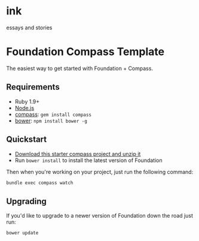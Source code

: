 # ink
essays and stories

# Foundation Compass Template

The easiest way to get started with Foundation + Compass.

## Requirements

* Ruby 1.9+
* [Node.js](http://nodejs.org)
* [compass](http://compass-style.org/): `gem install compass`
* [bower](http://bower.io): `npm install bower -g`

## Quickstart

* [Download this starter compass project and unzip it](https://github.com/zurb/foundation-compass-template/archive/master.zip)
* Run `bower install` to install the latest version of Foundation

Then when you're working on your project, just run the following command:

```bash
bundle exec compass watch
```

## Upgrading

If you'd like to upgrade to a newer version of Foundation down the road just run:

```bash
bower update
```